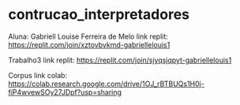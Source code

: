 # contrucao_interpretadores

Aluna: Gabriell Louise Ferreira de Melo
link replit: https://replit.com/join/xztovbvkmd-gabriellelouis1

Trabalho3 link replit: https://replit.com/join/sjyqsjqpyt-gabriellelouis1

Corpus link colab: https://colab.research.google.com/drive/1OJ_rBTBUQs1H0j-fiP4wvewSOy27JDpf?usp=sharing
